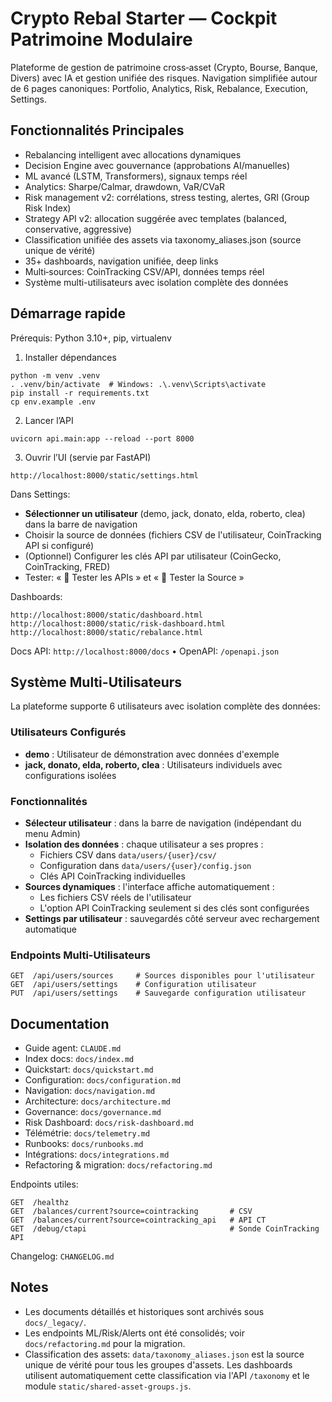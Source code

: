 # Crypto Rebal Starter — Cockpit Patrimoine Modulaire

Plateforme de gestion de patrimoine cross‑asset (Crypto, Bourse, Banque, Divers) avec IA et gestion unifiée des risques. Navigation simplifiée autour de 6 pages canoniques: Portfolio, Analytics, Risk, Rebalance, Execution, Settings.

## Fonctionnalités Principales
- Rebalancing intelligent avec allocations dynamiques
- Decision Engine avec gouvernance (approbations AI/manuelles)
- ML avancé (LSTM, Transformers), signaux temps réel
- Analytics: Sharpe/Calmar, drawdown, VaR/CVaR
- Risk management v2: corrélations, stress testing, alertes, GRI (Group Risk Index)
- Strategy API v2: allocation suggérée avec templates (balanced, conservative, aggressive)
- Classification unifiée des assets via taxonomy_aliases.json (source unique de vérité)
- 35+ dashboards, navigation unifiée, deep links
- Multi‑sources: CoinTracking CSV/API, données temps réel
- Système multi-utilisateurs avec isolation complète des données

## Démarrage rapide
Prérequis: Python 3.10+, pip, virtualenv

1) Installer dépendances
```
python -m venv .venv
. .venv/bin/activate  # Windows: .\.venv\Scripts\activate
pip install -r requirements.txt
cp env.example .env
```
2) Lancer l’API
```
uvicorn api.main:app --reload --port 8000
```
3) Ouvrir l’UI (servie par FastAPI)
```
http://localhost:8000/static/settings.html
```
Dans Settings:
- **Sélectionner un utilisateur** (demo, jack, donato, elda, roberto, clea) dans la barre de navigation
- Choisir la source de données (fichiers CSV de l'utilisateur, CoinTracking API si configuré)
- (Optionnel) Configurer les clés API par utilisateur (CoinGecko, CoinTracking, FRED)
- Tester: « 🧪 Tester les APIs » et « 🧪 Tester la Source »

Dashboards:
```
http://localhost:8000/static/dashboard.html
http://localhost:8000/static/risk-dashboard.html
http://localhost:8000/static/rebalance.html
```

Docs API: `http://localhost:8000/docs` • OpenAPI: `/openapi.json`

## Système Multi-Utilisateurs

La plateforme supporte 6 utilisateurs avec isolation complète des données:

### Utilisateurs Configurés
- **demo** : Utilisateur de démonstration avec données d'exemple
- **jack, donato, elda, roberto, clea** : Utilisateurs individuels avec configurations isolées

### Fonctionnalités
- **Sélecteur utilisateur** : dans la barre de navigation (indépendant du menu Admin)
- **Isolation des données** : chaque utilisateur a ses propres :
  - Fichiers CSV dans `data/users/{user}/csv/`
  - Configuration dans `data/users/{user}/config.json`
  - Clés API CoinTracking individuelles
- **Sources dynamiques** : l'interface affiche automatiquement :
  - Les fichiers CSV réels de l'utilisateur
  - L'option API CoinTracking seulement si des clés sont configurées
- **Settings par utilisateur** : sauvegardés côté serveur avec rechargement automatique

### Endpoints Multi-Utilisateurs
```
GET  /api/users/sources     # Sources disponibles pour l'utilisateur
GET  /api/users/settings    # Configuration utilisateur
PUT  /api/users/settings    # Sauvegarde configuration utilisateur
```

## Documentation
- Guide agent: `CLAUDE.md`
- Index docs: `docs/index.md`
- Quickstart: `docs/quickstart.md`
- Configuration: `docs/configuration.md`
- Navigation: `docs/navigation.md`
- Architecture: `docs/architecture.md`
- Governance: `docs/governance.md`
- Risk Dashboard: `docs/risk-dashboard.md`
- Télémétrie: `docs/telemetry.md`
- Runbooks: `docs/runbooks.md`
- Intégrations: `docs/integrations.md`
- Refactoring & migration: `docs/refactoring.md`

Endpoints utiles:
```
GET  /healthz
GET  /balances/current?source=cointracking       # CSV
GET  /balances/current?source=cointracking_api   # API CT
GET  /debug/ctapi                                # Sonde CoinTracking API
```

Changelog: `CHANGELOG.md`

## Notes
- Les documents détaillés et historiques sont archivés sous `docs/_legacy/`.
- Les endpoints ML/Risk/Alerts ont été consolidés; voir `docs/refactoring.md` pour la migration.
- Classification des assets: `data/taxonomy_aliases.json` est la source unique de vérité pour tous les groupes d'assets. Les dashboards utilisent automatiquement cette classification via l'API `/taxonomy` et le module `static/shared-asset-groups.js`.
